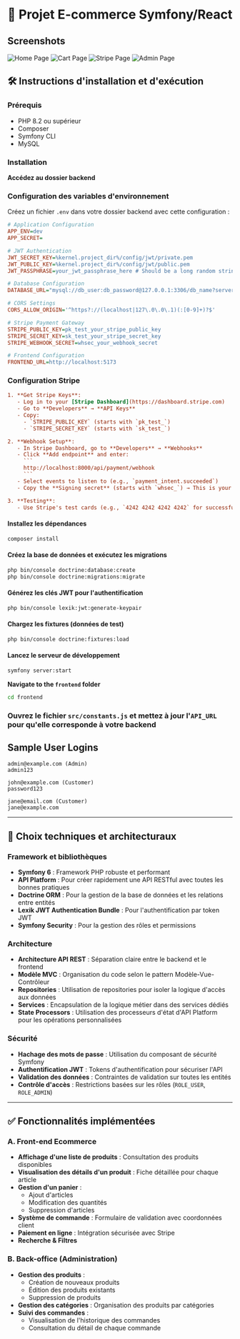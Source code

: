 # 🛒 Projet E-commerce Symfony/React

## Screenshots

![Home Page](./images/home.png)
![Cart Page](./images/cart.png)
![Stripe Page](./images/stripe.png)
![Admin Page](./images/admin.png)

## 🛠 Instructions d'installation et d'exécution

### Prérequis

- PHP 8.2 ou supérieur
- Composer
- Symfony CLI
- MySQL

### Installation

**Accédez au dossier backend**

### Configuration des variables d'environnement

Créez un fichier `.env` dans votre dossier backend avec cette configuration :

```ini
# Application Configuration
APP_ENV=dev
APP_SECRET=

# JWT Authentication
JWT_SECRET_KEY=%kernel.project_dir%/config/jwt/private.pem
JWT_PUBLIC_KEY=%kernel.project_dir%/config/jwt/public.pem
JWT_PASSPHRASE=your_jwt_passphrase_here # Should be a long random string

# Database Configuration
DATABASE_URL="mysql://db_user:db_password@127.0.0.1:3306/db_name?serverVersion=mariadb-10.11.0"

# CORS Settings
CORS_ALLOW_ORIGIN='^https?://(localhost|127\.0\.0\.1)(:[0-9]+)?$'

# Stripe Payment Gateway
STRIPE_PUBLIC_KEY=pk_test_your_stripe_public_key
STRIPE_SECRET_KEY=sk_test_your_stripe_secret_key
STRIPE_WEBHOOK_SECRET=whsec_your_webhook_secret

# Frontend Configuration
FRONTEND_URL=http://localhost:5173
```

### Configuration Stripe

````ini
1. **Get Stripe Keys**:
   - Log in to your [Stripe Dashboard](https://dashboard.stripe.com)
   - Go to **Developers** → **API Keys**
   - Copy:
     - `STRIPE_PUBLIC_KEY` (starts with `pk_test_`)
     - `STRIPE_SECRET_KEY` (starts with `sk_test_`)

2. **Webhook Setup**:
   - In Stripe Dashboard, go to **Developers** → **Webhooks**
   - Click **Add endpoint** and enter:
     ```
     http://localhost:8000/api/payment/webhook
     ```
   - Select events to listen to (e.g., `payment_intent.succeeded`)
   - Copy the **Signing secret** (starts with `whsec_`) → This is your `STRIPE_WEBHOOK_SECRET`

3. **Testing**:
   - Use Stripe's test cards (e.g., `4242 4242 4242 4242` for successful payments)
````

#### Installez les dépendances

```bash
composer install
```

#### Créez la base de données et exécutez les migrations

```bash
php bin/console doctrine:database:create
php bin/console doctrine:migrations:migrate
```

#### Générez les clés JWT pour l'authentification

```bash
php bin/console lexik:jwt:generate-keypair
```

#### Chargez les fixtures (données de test)

```bash
php bin/console doctrine:fixtures:load
```

#### Lancez le serveur de développement

```bash
symfony server:start
```

**Navigate to the `frontend` folder**

```bash
cd frontend
```

### Ouvrez le fichier `src/constants.js` et mettez à jour l'`API_URL` pour qu'elle corresponde à votre backend

## Sample User Logins

```
admin@example.com (Admin)
admin123

john@example.com (Customer)
password123

jane@email.com (Customer)
jane@example.com
```

---

## 🧠 Choix techniques et architecturaux

### Framework et bibliothèques

- **Symfony 6** : Framework PHP robuste et performant
- **API Platform** : Pour créer rapidement une API RESTful avec toutes les bonnes pratiques
- **Doctrine ORM** : Pour la gestion de la base de données et les relations entre entités
- **Lexik JWT Authentication Bundle** : Pour l'authentification par token JWT
- **Symfony Security** : Pour la gestion des rôles et permissions

### Architecture

- **Architecture API REST** : Séparation claire entre le backend et le frontend
- **Modèle MVC** : Organisation du code selon le pattern Modèle-Vue-Contrôleur
- **Repositories** : Utilisation de repositories pour isoler la logique d'accès aux données
- **Services** : Encapsulation de la logique métier dans des services dédiés
- **State Processors** : Utilisation des processeurs d'état d'API Platform pour les opérations personnalisées

### Sécurité

- **Hachage des mots de passe** : Utilisation du composant de sécurité Symfony
- **Authentification JWT** : Tokens d'authentification pour sécuriser l'API
- **Validation des données** : Contraintes de validation sur toutes les entités
- **Contrôle d'accès** : Restrictions basées sur les rôles (`ROLE_USER`, `ROLE_ADMIN`)

---

## ✅ Fonctionnalités implémentées

### A. Front-end Ecommerce

- **Affichage d'une liste de produits** : Consultation des produits disponibles
- **Visualisation des détails d'un produit** : Fiche détaillée pour chaque article
- **Gestion d'un panier** :
  - Ajout d'articles
  - Modification des quantités
  - Suppression d'articles
- **Système de commande** : Formulaire de validation avec coordonnées client
- **Paiement en ligne** : Intégration sécurisée avec Stripe
- **Recherche & Filtres**

### B. Back-office (Administration)

- **Gestion des produits** :
  - Création de nouveaux produits
  - Édition des produits existants
  - Suppression de produits
- **Gestion des catégories** : Organisation des produits par catégories
- **Suivi des commandes** :
  - Visualisation de l'historique des commandes
  - Consultation du détail de chaque commande
